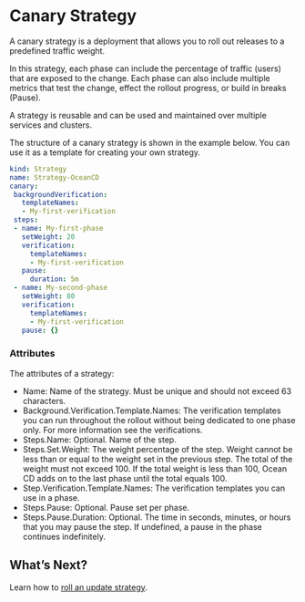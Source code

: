 # Canary Strategy

A canary strategy is a deployment that allows you to roll out releases to a predefined traffic weight.

In this strategy, each phase can include the percentage of traffic (users) that are exposed to the change. Each phase can also include multiple metrics that test the change, effect the rollout progress, or build in breaks (Pause).  

A strategy is reusable and can be used and maintained over multiple services and clusters.

The structure of a canary strategy is shown in the example below. You can use it as a template for creating your own strategy.  

```yaml
kind: Strategy
name: Strategy-OceanCD
canary:
 backgroundVerification:
   templateNames:
   - My-first-verification
 steps:
 - name: My-first-phase
   setWeight: 20
   verification:
     templateNames:
     - My-first-verification
   pause:
     duration: 5m
 - name: My-second-phase
   setWeight: 80
   verification:
     templateNames:
     - My-first-verification
   pause: {}
```

### Attributes

The attributes of a strategy:

* Name: Name of the strategy. Must be unique and should not exceed 63 characters.
* Background.Verification.Template.Names: The verification templates you can run throughout the rollout without being dedicated to one phase only. For more information see the verifications.
* Steps.Name: Optional. Name of the step.
* Steps.Set.Weight: The weight percentage of the step. Weight cannot be less than or equal to the weight set in the previous step. The total of the weight must not exceed 100. If the total weight is less than 100, Ocean CD adds on to the last phase until the total equals 100.  
* Step.Verification.Template.Names: The verification templates you can use in a phase.
* Steps.Pause: Optional. Pause set per phase.
* Steps.Pause.Duration: Optional. The time in seconds, minutes, or hours that you may pause the step. If undefined, a pause in the phase continues indefinitely.

## What’s Next?

Learn how to [roll an update strategy](ocean-cd/getting-started/rollout-entities/rolling-update-strategy).  
